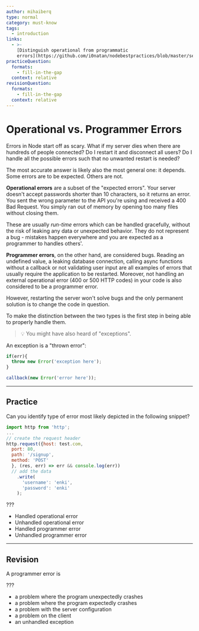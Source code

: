 ```yaml
---
author: mihaiberq
type: normal
category: must-know
tags:
  - introduction
links:
  - >-
    [Distinguish operational from programmatic
    errors](https://github.com/i0natan/nodebestpractices/blob/master/sections/errorhandling/operationalvsprogrammererror.md){website}
practiceQuestion:
  formats:
    - fill-in-the-gap
  context: relative
revisionQuestion:
  formats:
    - fill-in-the-gap
  context: relative
---
```


# Operational vs. Programmer Errors


Errors in Node start off as scary. What if my server dies when there are hundreds of people connected? Do I restart it and disconnect all users? Do I handle all the possible errors such that no unwanted restart is needed?

The most accurate answer is likely also the most general one: it depends. Some errors are to be expected. Others are not.

**Operational errors** are a subset of the "expected errors". Your server doesn't accept passwords shorter than 10 characters, so it returns an error. You sent the wrong parameter to the API you're using and received a 400 Bad Request. You simply ran out of memory by opening too many files without closing them.

These are usually *run-time* errors which can be handled gracefully, without the risk of leaking any data or unexpected behavior. They do not represent a bug - mistakes happen everywhere and you are expected as a programmer to handles others'.

**Programmer errors**, on the other hand, are considered bugs. Reading an undefined value, a leaking database connection, calling async functions without a callback or not validating user input are all examples of errors that usually require the application to be restarted. Moreover, not handling an external operational error (400 or 500 HTTP codes) in your code is also  considered to be a programmer error.

However, restarting the server won't solve bugs and the only permanent solution is to change the code in question.

To make the distinction between the two types is the first step in being able to properly handle them.

> 💡 You might have also heard of "exceptions". 

An exception is a "thrown error":

```javascript
if(err){
  throw new Error('exception here');  
}

callback(new Error('error here'));
```


---

## Practice

Can you identify type of error most likely depicted in the following snippet?

```javascript
import http from 'http';
...
// create the request header
http.request({host: test.com,
  port: 80,
  path: '/signup',
  method: 'POST'
  }, (res, err) => err && console.log(err))
  // add the data
    .write(
      'username': 'enki',
      'password': 'enki'
    );
```

???

- Handled operational error
- Unhandled operational error
- Handled programmer error
- Unhandled programmer error


---

## Revision

A programmer error is

???

- a problem where the program unexpectedly crashes
- a problem where the program expectedly crashes
- a problem with the server configuration
- a problem on the client
- an unhandled exception
